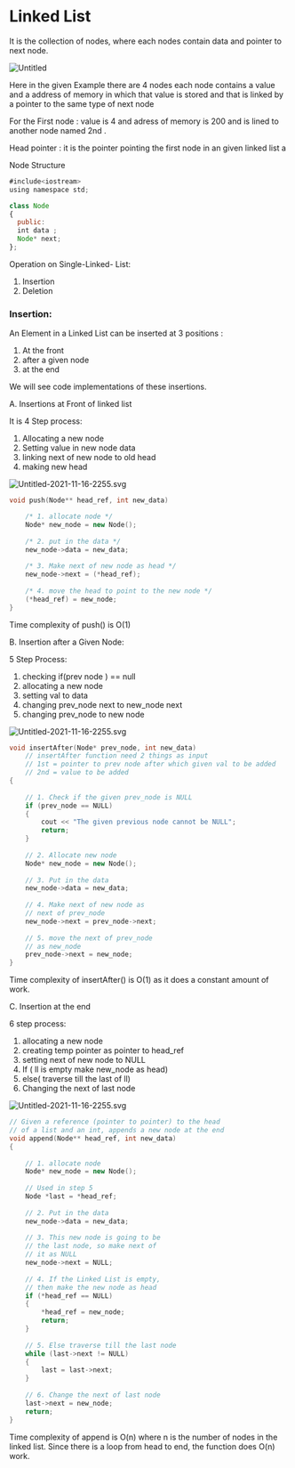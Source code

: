 # Linked List

It is the collection of nodes, where each nodes contain data and pointer to next node.

![Untitled](https://s3-us-west-2.amazonaws.com/secure.notion-static.com/3826f50b-1d7a-4403-966c-884dd80a3a79/Untitled.png)

Here in the given Example there are 4 nodes each node contains a value and a address of memory in which that value is stored and that is linked by a pointer to the same type of next node

For the First node : value is 4 and adress of memory is 200 and is lined to another node named 2nd .

Head pointer : it is the pointer pointing the first node in an given linked list a

Node Structure

```jsx
#include<iostream>
using namespace std;

class Node
{
  public:
  int data ;
  Node* next;
};
```

Operation on Single-Linked- List: 

1. Insertion 
2. Deletion

### Insertion:

An Element in a Linked List can be inserted at  3 positions : 

1. At the front 
2. after a given node 
3. at the end 

We will see code implementations of these insertions.

 

A. Insertions at Front of linked list 

It is 4 Step process: 

1. Allocating a new node 
2. Setting value in new node data 
3. linking next of new node to old head 
4. making new head 

![Untitled-2021-11-16-2255.svg](https://s3-us-west-2.amazonaws.com/secure.notion-static.com/64a5b0da-2308-4a00-ad08-dab59d65e07b/Untitled-2021-11-16-2255.svg)

```cpp
void push(Node** head_ref, int new_data)

    /* 1. allocate node */
    Node* new_node = new Node();
 
    /* 2. put in the data */
    new_node->data = new_data;
 
    /* 3. Make next of new node as head */
    new_node->next = (*head_ref);
 
    /* 4. move the head to point to the new node */
    (*head_ref) = new_node;
}
```

Time complexity of push() is O(1)

B. Insertion after a Given Node: 

5 Step Process: 

1. checking if(prev node ) == null
2. allocating a new node 
3. setting val to data 
4. changing prev_node next to new_node  next 
5. changing prev_node to new node 

![Untitled-2021-11-16-2255.svg](https://s3-us-west-2.amazonaws.com/secure.notion-static.com/139fe8ac-58c9-4599-a828-98953d99ef82/Untitled-2021-11-16-2255.svg)

```cpp
void insertAfter(Node* prev_node, int new_data)
	// insertAfter function need 2 things as input 
	// 1st = pointer to prev node after which given val to be added 
	// 2nd = value to be added  
{
   
    // 1. Check if the given prev_node is NULL
    if (prev_node == NULL) 
    { 
        cout << "The given previous node cannot be NULL"; 
        return; 
    }
   
    // 2. Allocate new node
    Node* new_node = new Node();
   
    // 3. Put in the data
    new_node->data = new_data; 
   
    // 4. Make next of new node as
    // next of prev_node
    new_node->next = prev_node->next; 
   
    // 5. move the next of prev_node
    // as new_node
    prev_node->next = new_node; 
}
```

Time complexity of insertAfter() is O(1) as it does a constant amount of work.

C. Insertion at the end 

6 step process: 

1. allocating a new node 
2. creating temp pointer as pointer to head_ref
3. setting next of new node to NULL 
4. If ( ll is empty make new_node as head) 
5. else( traverse till the last of ll) 
6. Changing the next of last node 

![Untitled-2021-11-16-2255.svg](https://s3-us-west-2.amazonaws.com/secure.notion-static.com/9db989c7-9f10-44bf-8cf9-0f108cabc860/Untitled-2021-11-16-2255.svg)

```cpp
// Given a reference (pointer to pointer) to the head 
// of a list and an int, appends a new node at the end
void append(Node** head_ref, int new_data) 
{ 
   
    // 1. allocate node
    Node* new_node = new Node();
   
    // Used in step 5
    Node *last = *head_ref;
   
    // 2. Put in the data
    new_node->data = new_data; 
   
    // 3. This new node is going to be 
    // the last node, so make next of 
    // it as NULL
    new_node->next = NULL; 
   
    // 4. If the Linked List is empty,
    // then make the new node as head
    if (*head_ref == NULL) 
    { 
        *head_ref = new_node; 
        return; 
    } 
   
    // 5. Else traverse till the last node
    while (last->next != NULL)
    {
        last = last->next; 
    }
   
    // 6. Change the next of last node
    last->next = new_node; 
    return; 
}
```

Time complexity of append is O(n) where n is the number of nodes in the linked list. Since there is a loop from head to end, the function does O(n) work.
